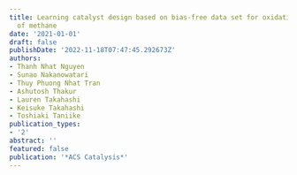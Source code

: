 ```yaml
---
title: Learning catalyst design based on bias-free data set for oxidative coupling
  of methane
date: '2021-01-01'
draft: false
publishDate: '2022-11-18T07:47:45.292673Z'
authors:
- Thanh Nhat Nguyen
- Sunao Nakanowatari
- Thuy Phuong Nhat Tran
- Ashutosh Thakur
- Lauren Takahashi
- Keisuke Takahashi
- Toshiaki Taniike
publication_types:
- '2'
abstract: ''
featured: false
publication: '*ACS Catalysis*'
---
```



